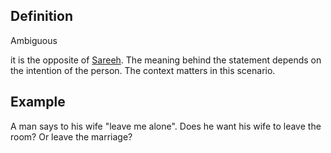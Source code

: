## Definition
Ambiguous

it is the opposite of [Sareeh](Usul%20Fiqh/Quranic%20words/Sareeh.md). The meaning behind the statement depends on the intention of the person. The context matters in this scenario.

## Example
A man says to his wife "leave me alone". Does he want his wife to leave the room? Or leave the marriage?